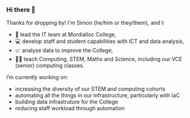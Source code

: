 ### Hi there 👋

Thanks for dropping by! I'm Simon (he/him or they/them), and I:
- 🔭 lead the IT team at Mordialloc College,
- 💻 develop staff and student capabilities with ICT and data analysis,
- 📈 analyse data to improve the College,
- 👨‍🏫 teach Computing, STEM, Maths and Science, including our VCE (senior) computing classes.

I’m currently working on:
- increasing the diversity of our STEM and computing cohorts
- automating all the things in our infrastructure, particularly with IaC
- building data infrastruture for the College
- reducing staff workload through automation

<!--
**sbelluzzo/sbelluzzo** is a ✨ _special_ ✨ repository because its `README.md` (this file) appears on your GitHub profile.

Here are some ideas to get you started:

- 🔭 I’m currently working on ...
- 🌱 I’m currently learning ...
- 👯 I’m looking to collaborate on ...
- 🤔 I’m looking for help with ...
- 💬 Ask me about ...
- 📫 How to reach me: ...
- 😄 Pronouns: ...
- ⚡ Fun fact: ...
-->
